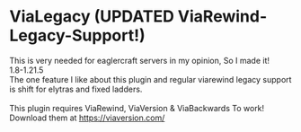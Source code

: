 # ViaLegacy (UPDATED ViaRewind-Legacy-Support!)
This is very needed for eaglercraft servers in my opinion, So I made it! 
<br>
1.8-1.21.5
<br>
The one feature I like about this plugin and regular viarewind legacy support is shift for elytras and fixed ladders.
<br>
<br>
This plugin requires ViaRewind, ViaVersion & ViaBackwards To work! Download them at https://viaversion.com/
